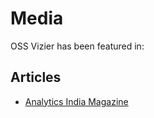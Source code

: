 # Media <a name="media"></a>

OSS Vizier has been featured in:

## Articles
* [Analytics India Magazine](https://analyticsindiamag.com/google-vizier-is-now-open-source-and-thats-great-news/)
